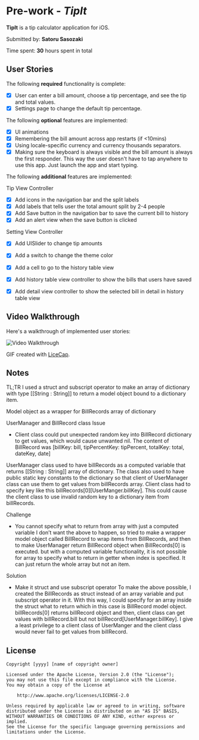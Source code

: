 # Pre-work - *TipIt*

**TipIt** is a tip calculator application for iOS.

Submitted by: **Satoru Sasozaki**

Time spent: **30** hours spent in total

## User Stories

The following **required** functionality is complete:

* [x] User can enter a bill amount, choose a tip percentage, and see the tip and total values.
* [x] Settings page to change the default tip percentage.

The following **optional** features are implemented:
* [x] UI animations
* [x] Remembering the bill amount across app restarts (if <10mins)
* [x] Using locale-specific currency and currency thousands separators.
* [x] Making sure the keyboard is always visible and the bill amount is always the first responder. This way the user doesn't have to tap anywhere to use this app. Just launch the app and start typing.

The following **additional** features are implemented:

Tip View Controller

* [x] Add icons in the navigation bar and the split labels
* [x] Add labels that tells user the total amount split by 2-4 people
* [x] Add Save button in the navigation bar to save the current bill to history
* [x] Add an alert view when the save button is clicked

Setting View Controller

* [x] Add UISlider to change tip amounts
* [x] Add a switch to change the theme color
* [x] Add a cell to go to the history table view

* [x] Add history table view controller to show the bills that users have saved
* [x] Add detail view controller to show the selected bill in detail in history table view


## Video Walkthrough

Here's a walkthrough of implemented user stories:

<img src='http://i.imgur.com/link/to/your/gif/file.gif' title='Video Walkthrough' width='' alt='Video Walkthrough' />

GIF created with [LiceCap](http://www.cockos.com/licecap/).

## Notes
TL;TR
I used a struct and subscript operator to make an array of dictionary with type [[String : String]] to return a model object bound to a dictionary item.

Model object as a wrapper for BillRecords array of dictionary

UserManager and BillRecord class
Issue
- Client class could put unexpected random key into BillRecord dictionary to get values, which would cause unwanted nil.
The content of BillRecord was
[billKey: bill, tipPercentKey: tipPercent, totalKey: total, dateKey, date]

UserManager class used to have billRecords as a computed variable that returns [[String : String]] array of dictionary. The class also used to have public static key constants to the dictionary so that client of UserManager class can use them to get values from billRecords array.
Client class had to specify key like this billRecords[0][UserManger.billKey]. This could cause the client class to use invalid random key to a dictionary item from billRecords.

Challenge
- You cannot specify what to return from array with just a computed variable
I don’t want the above to happen, so tried to make a wrapper model object called BillRecord to wrap items from BillRecords, and then to make UserManager return BillRecord object when BillRecords[0] is executed.
but with a computed variable functionality, it is not possible for array to specify what to return in getter when index is specified. It can just return the whole array but not an item.

Solution
- Make it struct and use subscript operator
To make the above possible, I created the BillRecords as struct instead of an array variable and put subscript operator in it. With this way, I could specify for an array inside the struct what to return which in this case is BillRecord model object.
billRecords[0] returns billRecord object and then, client class can get values with billRecord.bill but not billRecord[UserManager.billKey]. I give a least privilege to a client class of UserManger and the client class would never fail to get values from billRecord.


## License

    Copyright [yyyy] [name of copyright owner]

    Licensed under the Apache License, Version 2.0 (the "License");
    you may not use this file except in compliance with the License.
    You may obtain a copy of the License at

        http://www.apache.org/licenses/LICENSE-2.0

    Unless required by applicable law or agreed to in writing, software
    distributed under the License is distributed on an "AS IS" BASIS,
    WITHOUT WARRANTIES OR CONDITIONS OF ANY KIND, either express or implied.
    See the License for the specific language governing permissions and
    limitations under the License.
